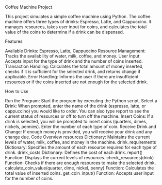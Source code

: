 Coffee Machine Project

This project simulates a simple coffee machine using Python. The coffee machine offers three types of drinks: Espresso, Latte, and Cappuccino. It manages resources, takes user input for coins, and calculates the total value of the coins to determine if a drink can be dispensed.

Features

Available Drinks: Espresso, Latte, Cappuccino
Resource Management: Tracks the availability of water, milk, coffee, and money.
User Input: Accepts input for the type of drink and the number of coins inserted.
Transaction Handling: Calculates the total amount of money inserted, checks if it is sufficient for the selected drink, and returns change if applicable.
Error Handling: Informs the user if there are insufficient resources or if the coins inserted are not enough for the selected drink.

How to Use

Run the Program: Start the program by executing the Python script.
Select a Drink: When prompted, enter the name of the drink (espresso, latte, or cappuccino) you would like to order. You can also type report to see the current status of resources or off to turn off the machine.
Insert Coins: If a drink is selected, you will be prompted to insert coins (quarters, dimes, nickels, pennies). Enter the number of each type of coin.
Receive Drink and Change: If enough money is provided, you will receive your drink and any change due.
Code Overview
resources Dictionary: Maintains the current levels of water, milk, coffee, and money in the machine.
drink_requirements Dictionary: Specifies the amount of each resource required for each type of drink.
drink_costs Dictionary: Defines the cost of each drink.
report() Function: Displays the current levels of resources.
check_resources(drink) Function: Checks if there are enough resources to make the selected drink.
calculate_coin_value(quarter, dime, nickel, penny) Function: Calculates the total value of inserted coins.
get_coin_input() Function: Accepts user input for the number of coins.
